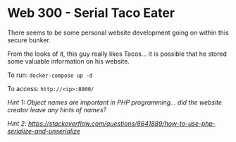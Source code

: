 # Web 300 - Serial Taco Eater

There seems to be some personal website development going on within this secure bunker.

From the looks of it, this guy really likes Tacos... it is possible that he stored some valuable information on his website.

To run: `docker-compose up -d` 

To access: `http://<ip>:8000/`

*Hint 1: Object names are important in PHP programming... did the website creator leave any hints of names?*

*Hint 2: https://stackoverflow.com/questions/8641889/how-to-use-php-serialize-and-unserialize*

